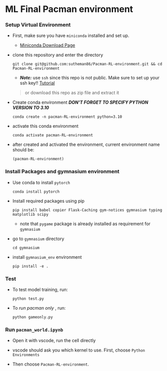 # ML Final Pacman environment

### Setup Virtual Environment

* First, make sure you have `miniconda` installed and set up.
    * [Miniconda Download Page](https://docs.anaconda.com/miniconda/miniconda-install/)

* clone this repository and enter the directory
    ```
    git clone git@github.com:sutheman86/Pacman-RL-environment.git && cd Pacman-RL-environment
    ```
    * ***Note:*** use `ssh` since this repo is not public. Make sure to set up your ssh key!! [Tutorial](https://docs.github.com/en/authentication/connecting-to-github-with-ssh)
    > or download this repo as zip file and extract it

* Create conda environment ***DON'T FORGET TO SPECIFY PYTHON VERSION TO 3.10***
    ```
    conda create -n pacman-RL-environment python=3.10
    ```

* activate this conda environment
    ```
    conda activate pacman-RL-environment
    ```

* after created and activated the environment, current environment name should be:
    ```
    (pacman-RL-environment)
    ```

### Install Packages and gymnasium environment

* Use conda to install `pytorch`
    ```
    conda install pytorch
    ```

* Install required packages using pip
    ```
    pip install babel copier Flask-Caching gym-notices gymnasium typing matplotlib scipy
    ```
    * note that `pygame` package is already installed as requirement for `gymnasium`

* go to `gymnasium` directory
    ```
    cd gymnasium
    ```

* install `gymnasium_env` environment
    ```
    pip install -e .
    ```

### Test

* To test model training, run:
    ```
    python test.py
    ```

* To *run pacman only* , run:
    ```
    python gameonly.py
    ```

### Run `pacman_world.ipynb`

* Open it with vscode, run the cell directly

* vscode should ask you which kernel to use. First, choose `Python Environments`

* Then choose `Pacman-RL-environment`.
